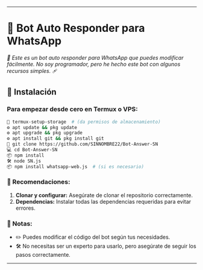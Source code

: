 
---

# **🌟 Bot Auto Responder para WhatsApp**  
*🤖 Este es un bot auto responder para WhatsApp que puedes modificar fácilmente. No soy programador, pero he hecho este bot con algunos recursos simples.* 🩹

## **🚀 Instalación**
### **Para empezar desde cero en Termux o VPS:**

```bash
📂 termux-setup-storage  # (da permisos de almacenamiento)
⚙️ apt update && pkg update
⚙️ apt upgrade && pkg upgrade
⚙️ apt install git && pkg install git
🐙 git clone https://github.com/SINNOMBRE22/Bot-Answer-SN
💻 cd Bot-Answer-SN
📦 npm install
🛠️ node SN.js
📦 npm install whatsapp-web.js  # (si es necesario)
```

### **📝 Recomendaciones:**
1. **Clonar y configurar:** Asegúrate de clonar el repositorio correctamente.
2. **Dependencias:** Instalar todas las dependencias requeridas para evitar errores.

### **📌 Notas:**
- ✏️ Puedes modificar el código del bot según tus necesidades.
- 🛠️ No necesitas ser un experto para usarlo, pero asegúrate de seguir los pasos correctamente.

---
